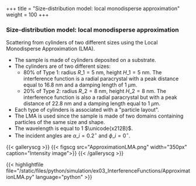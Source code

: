 +++
title = "Size-distribution model: local monodisperse approximation"
weight = 100
+++

### Size-distribution model: local monodisperse approximation

Scattering from cylinders of two different sizes using the Local Monodisperse Approximation (LMA).

* The sample is made of cylinders deposited on a substrate.
* The cylinders are of two different sizes:
  * 80% of Type $1$: radius $R\_1 = 5$ nm, height $H\_1 = 5$ nm. The interference function is a radial paracrystal with a peak distance equal to $16.8$ nm and a damping length of $1$ $\mu$m.
  * 20% of Type $2$: radius $R\_2 = 8$ nm, height $H\_2 = 8$ nm. The interference function is also a radial paracrystal but with a peak distance of $22.8$ nm and a damping length equal to $1$ $\mu$m. 
* Each type of cylinders is associated with a "particle layout".
* The LMA is used since the sample is made of two domains containing particles of the same size and shape.
* The wavelength is equal to $1$ $\unicode{x212B}$.
* The incident angles are $\alpha\_i = 0.2 ^{\circ}$ and $\phi\_i = 0^{\circ}$.

{{< galleryscg >}}
{{< figscg src="ApproximationLMA.png" width="350px" caption="Intensity image">}}
{{< /galleryscg >}}

{{< highlightfile file="/static/files/python/simulation/ex03_InterferenceFunctions/ApproximationLMA.py" language="python" >}}
